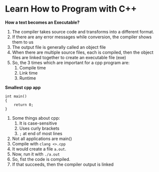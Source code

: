 # Learn How to Program with C++

**How a text becomes an Executable?**
1. The compiler takes source code and transforms into a different format.
2. If there are any error messages while conversion, the compiler shows them to us
3. The output file is generally called an object file
4.  When there are multiple source files, each is compiled, then the object files are linked together to create an executable file (exe)
5. So, the 3 times which are important for a cpp program are:
    1. Compile time
    2. Link time
    3. Runtime


**Smallest cpp app**
```
int main()
{
    return 0;
}
```
1. Some things about cpp:
    1. It is case-sensitive
    2. Uses curly brackets
    3. `;` at end of most lines
2. Not all applications are main()
3. Compile with `clang <>.cpp`
4. It would create a file `a.out`.
5. Now, run it with `./a.out`
6. So, fist the code is compiled.
7. If that succeeds, then the compiler output is linked